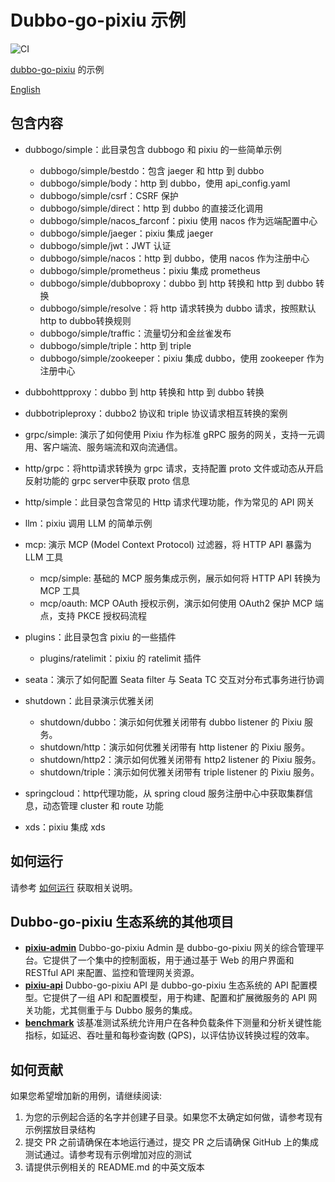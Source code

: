 # Dubbo-go-pixiu 示例

![CI](https://github.com/apache/dubbo-go-samples/workflows/CI/badge.svg)

[dubbo-go-pixiu](https://github.com/apache/dubbo-go-pixiu) 的示例

[English](./README.md)

## 包含内容

- dubbogo/simple：此目录包含 dubbogo 和 pixiu 的一些简单示例
  - dubbogo/simple/bestdo：包含 jaeger 和 http 到 dubbo
  - dubbogo/simple/body：http 到 dubbo，使用 api_config.yaml
  - dubbogo/simple/csrf：CSRF 保护
  - dubbogo/simple/direct：http 到 dubbo 的直接泛化调用
  - dubbogo/simple/nacos_farconf：pixiu 使用 nacos 作为远端配置中心
  - dubbogo/simple/jaeger：pixiu 集成 jaeger
  - dubbogo/simple/jwt：JWT 认证
  - dubbogo/simple/nacos：http 到 dubbo，使用 nacos 作为注册中心
  - dubbogo/simple/prometheus：pixiu 集成 prometheus
  - dubbogo/simple/dubboproxy：dubbo 到 http 转换和 http 到 dubbo 转换
  - dubbogo/simple/resolve：将 http 请求转换为 dubbo 请求，按照默认http to dubbo转换规则
  - dubbogo/simple/traffic：流量切分和金丝雀发布
  - dubbogo/simple/triple：http 到 triple
  - dubbogo/simple/zookeeper：pixiu 集成 dubbo，使用 zookeeper 作为注册中心

- dubbohttpproxy：dubbo 到 http 转换和 http 到 dubbo 转换
- dubbotripleproxy：dubbo2 协议和 triple 协议请求相互转换的案例

- grpc/simple: 演示了如何使用 Pixiu 作为标准 gRPC 服务的网关，支持一元调用、客户端流、服务端流和双向流通信。

- http/grpc：将http请求转换为 grpc 请求，支持配置 proto 文件或动态从开启反射功能的 grpc server中获取 proto 信息
- http/simple：此目录包含常见的 Http 请求代理功能，作为常见的 API 网关

- llm：pixiu 调用 LLM 的简单示例

- mcp: 演示 MCP (Model Context Protocol) 过滤器，将 HTTP API 暴露为 LLM 工具
  - mcp/simple: 基础的 MCP 服务集成示例，展示如何将 HTTP API 转换为 MCP 工具
  - mcp/oauth: MCP OAuth 授权示例，演示如何使用 OAuth2 保护 MCP 端点，支持 PKCE 授权码流程

- plugins：此目录包含 pixiu 的一些插件
  - plugins/ratelimit：pixiu 的 ratelimit 插件

- seata：演示了如何配置 Seata filter 与 Seata TC 交互对分布式事务进行协调

- shutdown：此目录演示优雅关闭
  - shutdown/dubbo：演示如何优雅关闭带有 dubbo listener 的 Pixiu 服务。
  - shutdown/http：演示如何优雅关闭带有 http listener 的 Pixiu 服务。
  - shutdown/http2：演示如何优雅关闭带有 http2 listener 的 Pixiu 服务。
  - shutdown/triple：演示如何优雅关闭带有 triple listener 的 Pixiu 服务。

- springcloud：http代理功能，从 spring cloud 服务注册中心中获取集群信息，动态管理 cluster 和 route 功能
- xds：pixiu 集成 xds

## 如何运行

请参考 [如何运行](HOWTO_CN.md) 获取相关说明。

## Dubbo-go-pixiu 生态系统的其他项目

-   **[pixiu-admin](https://github.com/dubbo-go-pixiu/pixiu-admin)** Dubbo-go-pixiu Admin 是 dubbo-go-pixiu 网关的综合管理平台。它提供了一个集中的控制面板，用于通过基于 Web 的用户界面和 RESTful API 来配置、监控和管理网关资源。
-   **[pixiu-api](https://github.com/dubbo-go-pixiu/pixiu-api)** Dubbo-go-pixiu API 是 dubbo-go-pixiu 生态系统的 API 配置模型。它提供了一组 API 和配置模型，用于构建、配置和扩展微服务的 API 网关功能，尤其侧重于与 Dubbo 服务的集成。
-   **[benchmark](https://github.com/dubbo-go-pixiu/benchmark)** 该基准测试系统允许用户在各种负载条件下测量和分析关键性能指标，如延迟、吞吐量和每秒查询数 (QPS)，以评估协议转换过程的效率。

## 如何贡献

如果您希望增加新的用例，请继续阅读:

1. 为您的示例起合适的名字并创建子目录。如果您不太确定如何做，请参考现有示例摆放目录结构
2. 提交 PR 之前请确保在本地运行通过，提交 PR 之后请确保 GitHub 上的集成测试通过。请参考现有示例增加对应的测试
3. 请提供示例相关的 README.md 的中英文版本
